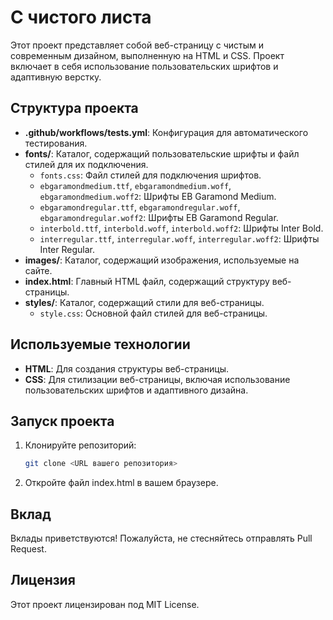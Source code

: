 # С чистого листа

Этот проект представляет собой веб-страницу с чистым и современным дизайном, выполненную на HTML и CSS. Проект включает в себя использование пользовательских шрифтов и адаптивную верстку.

## Структура проекта

- **.github/workflows/tests.yml**: Конфигурация для автоматического тестирования.
- **fonts/**: Каталог, содержащий пользовательские шрифты и файл стилей для их подключения.
  - `fonts.css`: Файл стилей для подключения шрифтов.
  - `ebgaramondmedium.ttf`, `ebgaramondmedium.woff`, `ebgaramondmedium.woff2`: Шрифты EB Garamond Medium.
  - `ebgaramondregular.ttf`, `ebgaramondregular.woff`, `ebgaramondregular.woff2`: Шрифты EB Garamond Regular.
  - `interbold.ttf`, `interbold.woff`, `interbold.woff2`: Шрифты Inter Bold.
  - `interregular.ttf`, `interregular.woff`, `interregular.woff2`: Шрифты Inter Regular.
- **images/**: Каталог, содержащий изображения, используемые на сайте.
- **index.html**: Главный HTML файл, содержащий структуру веб-страницы.
- **styles/**: Каталог, содержащий стили для веб-страницы.
  - `style.css`: Основной файл стилей для веб-страницы.

## Используемые технологии

- **HTML**: Для создания структуры веб-страницы.
- **CSS**: Для стилизации веб-страницы, включая использование пользовательских шрифтов и адаптивного дизайна.

## Запуск проекта

1. Клонируйте репозиторий:
   ```sh
   git clone <URL вашего репозитория>
2. Откройте файл index.html в вашем браузере.

## Вклад

Вклады приветствуются! Пожалуйста, не стесняйтесь отправлять Pull Request.

## Лицензия

Этот проект лицензирован под MIT License.